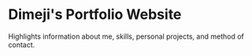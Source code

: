 # Dimeji's Portfolio Website

Highlights information about me, skills, personal projects, and method of contact.